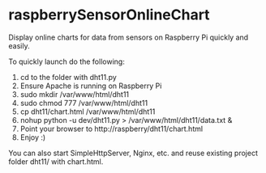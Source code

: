 # raspberrySensorOnlineChart
Display online charts for data from sensors on Raspberry Pi quickly and easily.

To quickly launch do the following:

1. cd to the folder with dht11.py
2. Ensure Apache is running on Raspberry Pi
3. sudo mkdir /var/www/html/dht11
4. sudo chmod 777 /var/www/html/dht11
5. cp dht11/chart.html /var/www/html/dht11
5. nohup python -u dev/dht11.py > /var/www/html/dht11/data.txt &
6. Point your browser to http://raspberry/dht11/chart.html
7. Enjoy :)

You can also start SimpleHttpServer, Nginx, etc. and reuse existing project folder dht11/ with chart.html.

